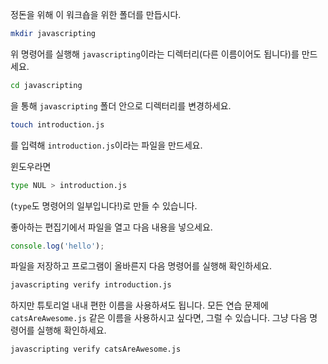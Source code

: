 정돈을 위해 이 워크숍을 위한 폴더를 만듭시다.

```bash
mkdir javascripting
```

위 명령어를 실행해 `javascripting`이라는 디렉터리(다른 이름이어도 됩니다)를 만드세요.

```bash
cd javascripting
```

을 통해 `javascripting` 폴더 안으로 디렉터리를 변경하세요.

```bash
touch introduction.js
```

를 입력해 `introduction.js`이라는 파일을 만드세요.

윈도우라면

```bash
type NUL > introduction.js
```

(`type`도 명령어의 일부입니다!)로 만들 수 있습니다.

좋아하는 편집기에서 파일을 열고 다음 내용을 넣으세요.

```js
console.log('hello');
```

파일을 저장하고 프로그램이 올바른지 다음 명령어를 실행해 확인하세요.

```bash
javascripting verify introduction.js
```

하지만 튜토리얼 내내 편한 이름을 사용하셔도 됩니다. 모든 연습 문제에 `catsAreAwesome.js` 같은 이름을 사용하시고 싶다면, 그럴 수 있습니다. 그냥 다음 명령어를 실행해 확인하세요.

```bash
javascripting verify catsAreAwesome.js
```
